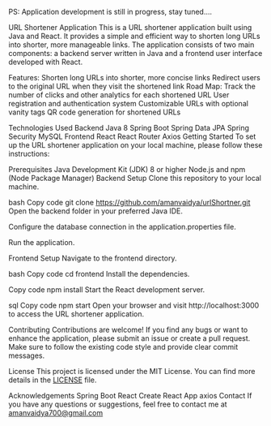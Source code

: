 PS: Application development is still in progress, stay tuned....

URL Shortener Application
This is a URL shortener application built using Java and React. It provides a simple and efficient way to shorten long URLs into shorter, more manageable links. The application consists of two main components: a backend server written in Java and a frontend user interface developed with React.

Features:
Shorten long URLs into shorter, more concise links
Redirect users to the original URL when they visit the shortened link
Road Map:
Track the number of clicks and other analytics for each shortened URL
User registration and authentication system
Customizable URLs with optional vanity tags
QR code generation for shortened URLs

Technologies Used
Backend
Java 8
Spring Boot
Spring Data JPA
Spring Security
MySQL
Frontend
React
React Router
Axios
Getting Started
To set up the URL shortener application on your local machine, please follow these instructions:

Prerequisites
Java Development Kit (JDK) 8 or higher
Node.js and npm (Node Package Manager)
Backend Setup
Clone this repository to your local machine.

bash
Copy code
git clone https://github.com/amanvaidya/urlShortner.git
Open the backend folder in your preferred Java IDE.

Configure the database connection in the application.properties file.

Run the application.

Frontend Setup
Navigate to the frontend directory.

bash
Copy code
cd frontend
Install the dependencies.

Copy code
npm install
Start the React development server.

sql
Copy code
npm start
Open your browser and visit http://localhost:3000 to access the URL shortener application.

Contributing
Contributions are welcome! If you find any bugs or want to enhance the application, please submit an issue or create a pull request. Make sure to follow the existing code style and provide clear commit messages.

License
This project is licensed under the MIT License. You can find more details in the <a href="https://github.com/amanvaidya/urlShortner/blob/main/src/main/resources/License">LICENSE</a> file.

Acknowledgements
Spring Boot
React
Create React App
axios
Contact
If you have any questions or suggestions, feel free to contact me at amanvaidya700@gmail.com

